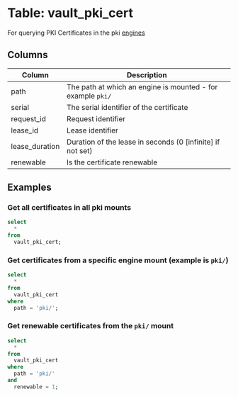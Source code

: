 # Table: vault_pki_cert

For querying PKI Certificates in the pki [engines](https://github.com/theapsgroup/steampipe-plugin-vault/blob/main/docs/tables/vault_engines.md)

## Columns

| Column | Description |
| - | - |
| path | The path at which an engine is mounted - for example `pki/` |
| serial | The serial identifier of the certificate |
| request_id | Request identifier |
| lease_id | Lease identifier |
| lease_duration | Duration of the lease in seconds (0 [infinite] if not set) |
| renewable | Is the certificate renewable |

## Examples

### Get all certificates in all pki mounts

```sql
select
  *
from
  vault_pki_cert;
```

### Get certificates from a specific engine mount (example is `pki/`)

```sql
select
  *
from
  vault_pki_cert
where
  path = 'pki/';
```

### Get renewable certificates from the `pki/` mount

```sql
select
  *
from
  vault_pki_cert
where
  path = 'pki/'
and
  renewable = 1;
```